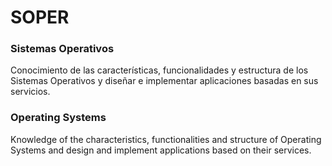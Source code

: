 # SOPER
### Sistemas Operativos
Conocimiento de las características, funcionalidades y estructura de los Sistemas Operativos y diseñar e implementar aplicaciones basadas en sus servicios.
### Operating Systems
Knowledge of the characteristics, functionalities and structure of Operating Systems and design and implement applications based on their services.
